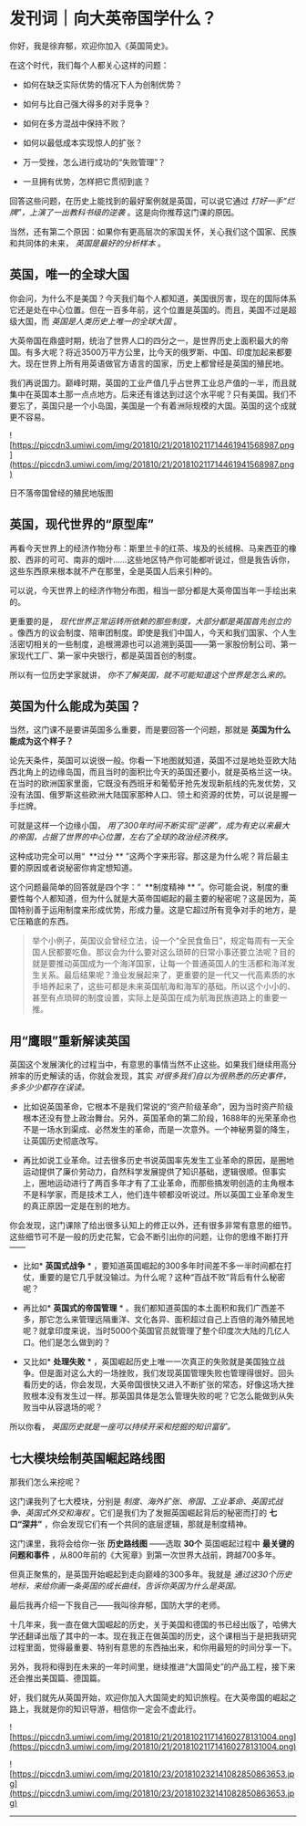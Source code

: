 # 发刊词｜向大英帝国学什么？

你好，我是徐弃郁，欢迎你加入《英国简史》。

在这个时代，我们每个人都关心这样的问题：

* 如何在缺乏实际优势的情况下人为创制优势？

* 如何与比自己强大得多的对手竞争？

* 如何在多方混战中保持不败？

* 如何以最低成本实现惊人的扩张？

* 万一受挫，怎么进行成功的“失败管理”？

* 一旦拥有优势，怎样把它贯彻到底？

回答这些问题，在历史上能找到的最好案例就是英国，可以说它通过 *打好一手“烂牌”，上演了一出教科书级的逆袭* 。这是向你推荐这门课的原因。

当然，还有第二个原因：如果你有更高层次的家国关怀，关心我们这个国家、民族和共同体的未来， *英国是最好的分析样本* 。

## 英国，唯一的全球大国

你会问，为什么不是美国？今天我们每个人都知道，美国很厉害，现在的国际体系它还是处在中心位置。但在一百多年前，这个位置是英国的。而且，美国不过是超级大国，而 *英国是人类历史上唯一的全球大国* 。

大英帝国在鼎盛时期，统治了世界人口的四分之一，是世界历史上面积最大的帝国。有多大呢？将近3500万平方公里，比今天的俄罗斯、中国、印度加起来都要大。现在世界上所有用英语做官方语言的国家，历史上都曾经是英国的殖民地。

我们再说国力。巅峰时期，英国的工业产值几乎占世界工业总产值的一半，而且就集中在英国本土那一点点地方。后来还有谁达到过这个水平呢？只有美国。我们不要忘了，英国只是一个小岛国，美国是一个有着洲际规模的大国。英国的这个成就更不容易。

![https://piccdn3.umiwi.com/img/201810/21/201810211714461941568987.png](https://piccdn3.umiwi.com/img/201810/21/201810211714461941568987.png)

日不落帝国曾经的殖民地版图

## 英国，现代世界的“原型库”

再看今天世界上的经济作物分布：斯里兰卡的红茶、埃及的长绒棉、马来西亚的橡胶、西非的可可、南非的烟叶……这些地区特产你可能都听说过，但是我告诉你，这些东西原来根本就不产在那里，全是英国人后来引种的。

可以说，今天世界上的经济作物分布图，相当一部分都是大英帝国当年一手绘出来的。

更重要的是， *现代世界正常运转所依赖的那些制度，大部分都是英国首先创立的* 。像西方的议会制度、陪审团制度。即使是我们中国人，今天和我们国家、个人生活密切相关的一些制度，追根溯源也可以追溯到英国——第一家股份制公司、第一家现代工厂、第一家中央银行，都是英国首创的制度。

所以有一位历史学家就讲， *你不了解英国，就不可能知道这个世界是怎么来的。*

## 英国为什么能成为英国？

当然，这门课不是要讲英国多么重要，而是要回答一个问题，那就是 **英国为什么能成为这个样子？**

论先天条件，英国可以说很一般。你看一下地图就知道，英国不过是地处亚欧大陆西北角上的边缘岛国，而且当时的面积比今天的英国还要小，就是英格兰这一块。在当时的欧洲国家里面，它既没有西班牙和葡萄牙抢先发现新航线的先发优势，又没有法国、俄罗斯这些欧洲大陆国家那种人口、领土和资源的优势，可以说是握一手烂牌。

可就是这样一个边缘小国， *用了300年时间不断实现“逆袭”，成为有史以来最大的帝国，占据了世界的中心位置，左右了全球的政治经济秩序。*

这种成功完全可以用“  **过分 ** ”这两个字来形容。那这是为什么呢？背后最主要的原因或者说秘密你肯定想知道。

这个问题最简单的回答就是四个字：“  **制度精神 ** ”。你可能会说，制度的重要性每个人都知道，但为什么就是大英帝国崛起的最主要的秘密呢？这是因为，英国特别善于运用制度来形成优势，形成力量。这是它超过所有竞争对手的地方，是它压箱底的东西。

> 举个小例子，英国议会曾经立法，设一个“全民食鱼日”，规定每周有一天全国人民都要吃鱼。那议会为什么要对这么琐碎的日常小事还要立法呢？目的就是要推动英国成为一个海洋国家，让每一个普通英国人的生活都和海洋发生关系。最后结果呢？渔业发展起来了，更重要的是一代又一代高素质的水手培养起来了，这些可都是未来英国航海和海军的基础。所以这个小小的、甚至有点琐碎的制度设置，实际上是英国在成为航海民族道路上的重要一推。

## 用“鹰眼”重新解读英国

英国这个发展演化的过程当中，有意思的事情当然不止这些。如果我们继续用高分辨率的历史解读的话，你就会发现，其实 *对很多我们自以为很熟悉的历史事件，多多少少都存在误读。*

* 比如说英国革命，它根本不是我们常说的“资产阶级革命”，因为当时资产阶级根本还没有登上政治舞台。另外，英国革命的第二阶段，1688年的光荣革命也不是一场水到渠成、必然发生的革命，而是一次意外。一个神秘男婴的降生，让英国历史彻底改写。

* 再比如说工业革命。过去很多历史书说英国率先发生工业革命的原因，是圈地运动提供了廉价劳动力，自然科学发展提供了知识基础，逻辑很顺。但事实上，圈地运动进行了两百多年才有了工业革命，而那些搞发明创造的主角根本不是科学家，而是技术工人，他们连牛顿都没听说过。所以英国工业革命发生的真正原因一定是在别的地方。

你会发现，这门课除了给出很多认知上的修正以外，还有很多非常有意思的细节。这些细节可不是一般的历史花絮，它会不断引出你的问题，让你的思维不断打开——

* 比如* **英国式战争** * ，要知道英国崛起的300多年时间差不多一半时间都在打仗，重要的是它几乎就没输过。为什么呢？这种“百战不败”背后有什么秘密呢？

* 再比如* **英国式的帝国管理** * 。我们都知道英国的本土面积和我们广西差不多，那它怎么来管理远隔重洋、文化各异、面积超过自己上百倍的海外殖民地呢？就拿印度来说，当时5000个英国官员就管理了整个印度次大陆的几亿人口。他们是怎么做到的？

* 又比如* **处理失败** * ，英国崛起历史上唯一一次真正的失败就是美国独立战争。但是面对这么大的一场挫败，我们发现英国管理失败也管理得很好。回头看历史的话，你会发现，大英帝国很快又进入不断扩张的常态，好像这场大挫败根本没有发生过一样。那英国具体是怎么管理失败的呢？它怎么能做到从失败当中从容退场的呢？

所以你看， *英国历史就是一座可以持续开采和挖掘的知识富矿。*

## 七大模块绘制英国崛起路线图

那我们怎么来挖呢？

这门课我列了七大模块，分别是 *制度、海外扩张、帝国、工业革命、英国式战争、英国式外交和海权* 。它们是我们为了发掘英国崛起背后的秘密而打的 **七口“深井”** ，你会发现它们有一个共同的底层逻辑，那就是制度精神。

这门课里，我将会给你一张 **历史路线图** ——选取 **30个** 英国崛起过程中 **最关键的问题和事件** ，从800年前的《大宪章》到第一次世界大战前，跨越700多年。

但真正聚焦的，是英国开始崛起到走向巅峰的300多年。我就是 *通过这30个历史地标，来给你画一条英国的成长曲线，告诉你英国为什么是英国。*

最后我再介绍一下我自己——我叫徐弃郁，国防大学的老师。

十几年来，我一直在做大国崛起的历史，关于美国和德国的书已经出版了，哈佛大学还翻译出版了其中的一本。现在我正在做英国的历史，这个课相当于是把我研究过程里面，觉得最重要、特别有意思的东西抽出来，和你用最短的时间分享一下。

另外，我将和得到在未来的一年时间里，继续推进“大国简史”的产品工程，接下来还会推出美国篇、德国篇。

好，我们就先从英国开始，欢迎你加入大国简史的知识旅程。在大英帝国的崛起之路上，我就是你的知识导游，相信你一定会不虚此行。

![https://piccdn3.umiwi.com/img/201810/21/201810211714160278131004.png](https://piccdn3.umiwi.com/img/201810/21/201810211714160278131004.png)

![https://piccdn3.umiwi.com/img/201810/23/201810232141082850863653.jpg](https://piccdn3.umiwi.com/img/201810/23/201810232141082850863653.jpg)

---
